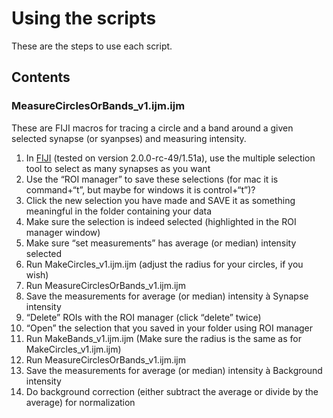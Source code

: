 # Using the scripts 

These are the steps to use each script.

## Contents

### MeasureCirclesOrBands_v1.ijm.ijm

These are FIJI macros for tracing a circle and a band around a given selected synapse (or syanpses) and measuring intensity.

1. In [FIJI](https://fiji.sc) (tested on version 2.0.0-rc-49/1.51a), use the multiple selection tool to select as many synapses as you want
2. Use the “ROI manager” to save these selections (for mac it is command+“t”, but maybe for windows it is control+“t”)?
3. Click the new selection you have made and SAVE it as something meaningful in the folder containing your data
4. Make sure the selection is indeed selected (highlighted in the ROI manager window)
5. Make sure “set measurements” has average (or median) intensity selected
6. Run MakeCircles_v1.ijm.ijm (adjust the radius for your circles, if you wish)
7. Run MeasureCirclesOrBands_v1.ijm.ijm
8. Save the measurements for average (or median) intensity à Synapse intensity
9. “Delete” ROIs with the ROI manager (click “delete” twice)
10. “Open” the selection that you saved in your folder using ROI manager
11. Run MakeBands_v1.ijm.ijm (Make sure the radius is the same as for MakeCircles_v1.ijm.ijm)
12. Run MeasureCirclesOrBands_v1.ijm.ijm
13. Save the measurements for average (or median) intensity à Background intensity
14. Do background correction (either subtract the average or divide by the average) for normalization

